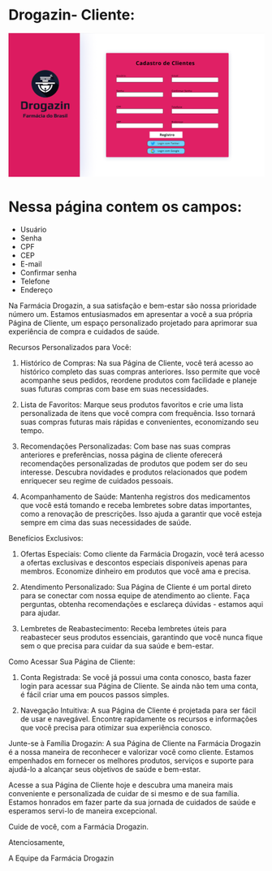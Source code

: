 # Drogazin- Cliente:
![Cliente](https://github.com/ClaudiodoSenai/Drogazin-api/blob/main/259152745-999e5ed2-cc60-4ca2-a2f5-564259309885.png)

# Nessa página contem os campos:
* Usuário
* Senha
* CPF
* CEP
* E-mail
* Confirmar senha
* Telefone
* Endereço

Na Farmácia Drogazin, a sua satisfação e bem-estar são nossa prioridade número um. Estamos entusiasmados em apresentar a você a sua própria Página de Cliente, um espaço personalizado projetado para aprimorar sua experiência de compra e cuidados de saúde.

Recursos Personalizados para Você:

1. Histórico de Compras: Na sua Página de Cliente, você terá acesso ao histórico completo das suas compras anteriores. Isso permite que você acompanhe seus pedidos, reordene produtos com facilidade e planeje suas futuras compras com base em suas necessidades.

2. Lista de Favoritos: Marque seus produtos favoritos e crie uma lista personalizada de itens que você compra com frequência. Isso tornará suas compras futuras mais rápidas e convenientes, economizando seu tempo.

3. Recomendações Personalizadas: Com base nas suas compras anteriores e preferências, nossa página de cliente oferecerá recomendações personalizadas de produtos que podem ser do seu interesse. Descubra novidades e produtos relacionados que podem enriquecer seu regime de cuidados pessoais.

4. Acompanhamento de Saúde: Mantenha registros dos medicamentos que você está tomando e receba lembretes sobre datas importantes, como a renovação de prescrições. Isso ajuda a garantir que você esteja sempre em cima das suas necessidades de saúde.

Benefícios Exclusivos:

1. Ofertas Especiais: Como cliente da Farmácia Drogazin, você terá acesso a ofertas exclusivas e descontos especiais disponíveis apenas para membros. Economize dinheiro em produtos que você ama e precisa.

2. Atendimento Personalizado: Sua Página de Cliente é um portal direto para se conectar com nossa equipe de atendimento ao cliente. Faça perguntas, obtenha recomendações e esclareça dúvidas - estamos aqui para ajudar.

3. Lembretes de Reabastecimento: Receba lembretes úteis para reabastecer seus produtos essenciais, garantindo que você nunca fique sem o que precisa para cuidar da sua saúde e bem-estar.

Como Acessar Sua Página de Cliente:

1. Conta Registrada: Se você já possui uma conta conosco, basta fazer login para acessar sua Página de Cliente. Se ainda não tem uma conta, é fácil criar uma em poucos passos simples.

2. Navegação Intuitiva: A sua Página de Cliente é projetada para ser fácil de usar e navegável. Encontre rapidamente os recursos e informações que você precisa para otimizar sua experiência conosco.

Junte-se à Família Drogazin:
A sua Página de Cliente na Farmácia Drogazin é a nossa maneira de reconhecer e valorizar você como cliente. Estamos empenhados em fornecer os melhores produtos, serviços e suporte para ajudá-lo a alcançar seus objetivos de saúde e bem-estar.

Acesse a sua Página de Cliente hoje e descubra uma maneira mais conveniente e personalizada de cuidar de si mesmo e de sua família. Estamos honrados em fazer parte da sua jornada de cuidados de saúde e esperamos servi-lo de maneira excepcional.

Cuide de você, com a Farmácia Drogazin.

Atenciosamente,

A Equipe da Farmácia Drogazin
